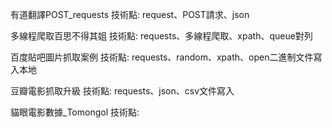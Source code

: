 有道翻譯POST_requests
技術點: 
	request、POST請求、json

多線程爬取百思不得其姐
技術點:
requests、多線程爬取、xpath、queue對列

百度貼吧圖片抓取案例
技術點:
requests、random、xpath、open二進制文件寫入本地

豆瓣電影抓取升級
技術點:
requests、json、csv文件寫入

貓眼電影數據_Tomongol
技術點: 

